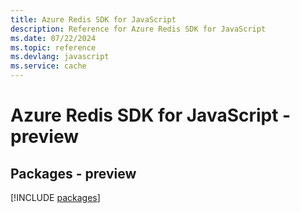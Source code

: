 ```yaml
---
title: Azure Redis SDK for JavaScript
description: Reference for Azure Redis SDK for JavaScript
ms.date: 07/22/2024
ms.topic: reference
ms.devlang: javascript
ms.service: cache
---
```

# Azure Redis SDK for JavaScript - preview
## Packages - preview
[!INCLUDE [packages](redis-index.md)]